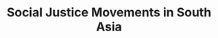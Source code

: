 ---
title: "Social Justice Movements in South Asia"
lang: "English"
year: "2021"
links: ['X_6yAQ2N-Jg']
slides: ""
authors: ['Pragyan Acharya']
tags: ['Social Movements']
layout: "workshop"
categories: ["workshops"]
---